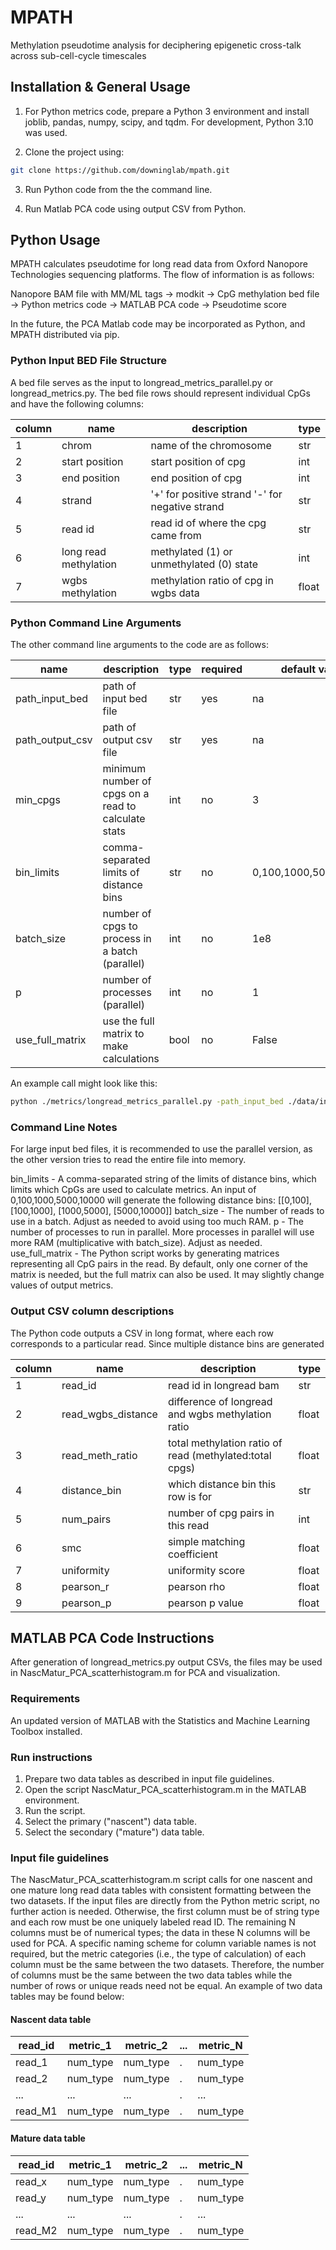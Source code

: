 # MPATH
Methylation pseudotime analysis for deciphering epigenetic cross-talk across sub-cell-cycle timescales

## Installation & General Usage

1. For Python metrics code, prepare a Python 3 environment and install joblib, pandas, numpy, scipy, and tqdm. For development, Python 3.10 was used.

2. Clone the project using:

```bash
git clone https://github.com/downinglab/mpath.git
```

3. Run Python code from the the command line.

4. Run Matlab PCA code using output CSV from Python.

## Python Usage

MPATH calculates pseudotime for long read data from Oxford Nanopore Technologies sequencing platforms. The flow of information is as follows:

Nanopore BAM file with MM/ML tags -> modkit -> CpG methylation bed file -> Python metrics code -> MATLAB PCA code -> Pseudotime score

In the future, the PCA Matlab code may be incorporated as Python, and MPATH distributed via pip.

### Python Input BED File Structure

A bed file serves as the input to longread_metrics_parallel.py or longread_metrics.py. The bed file rows should represent individual CpGs and have the following columns: 

| column | name                  | description                                        | type  |
|--------|-----------------------|----------------------------------------------------|-------|
| 1      | chrom                 | name of the chromosome                             | str   |
| 2      | start position        | start position of cpg                              | int   |
| 3      | end position          | end position of cpg                                | int   |
| 4      | strand                | '+' for positive strand '-' for negative strand    | str   |
| 5      | read id               | read id of where the cpg came from                 | str   |
| 6      | long read methylation | methylated (1) or unmethylated (0) state           | int   |
| 7      | wgbs methylation      | methylation ratio of cpg in wgbs data              | float |

### Python Command Line Arguments

The other command line arguments to the code are as follows:

| name                  | description                                         | type  | required | default value         |
|-----------------------|-----------------------------------------------------|-------|----------|-----------------------|
| path_input_bed        | path of input bed file                              | str   | yes      | na                    |
| path_output_csv       | path of output csv file                             | str   | yes      | na                    |
| min_cpgs              | minimum number of cpgs on a read to calculate stats | int   | no       | 3                     |
| bin_limits            | comma-separated limits of distance bins             | str   | no       | 0,100,1000,5000,10000 | 
| batch_size            | number of cpgs to process in a batch (parallel)     | int   | no       | 1e8                   |
| p                     | number of processes (parallel)                      | int   | no       | 1                     |
| use_full_matrix       | use the full matrix to make calculations            | bool  | no       | False                 |

An example call might look like this:

```bash
python ./metrics/longread_metrics_parallel.py -path_input_bed ./data/input.bed -path_output_csv ./data/output.csv -p 8 -min_cpgs 3 -bin_limits 0,100,1000,5000,10000 --use_full_matrix
```

### Command Line Notes

For large input bed files, it is recommended to use the parallel version, as the other version tries to read the entire file into memory.

bin_limits - A comma-separated string of the limits of distance bins, which limits which CpGs are used to calculate metrics. An input of 0,100,1000,5000,10000 will generate the following distance bins: [[0,100], [100,1000], [1000,5000], [5000,10000]]
batch_size - The number of reads to use in a batch. Adjust as needed to avoid using too much RAM.
p - The number of processes to run in parallel. More processes in parallel will use more RAM (multiplicative with batch_size). Adjust as needed.
use_full_matrix - The Python script works by generating matrices representing all CpG pairs in the read. By default, only one corner of the matrix is needed, but the full matrix can also be used. It may slightly change values of output metrics.

### Output CSV column descriptions

The Python code outputs a CSV in long format, where each row corresponds to a particular read. Since multiple distance bins are generated

| column | name                  | description                                               | type  |
|--------|-----------------------|-----------------------------------------------------------|-------|
| 1      | read_id               | read id in longread bam                                   | str   |
| 2      | read_wgbs_distance    | difference of longread and wgbs methylation ratio         | float |
| 3      | read_meth_ratio       | total methylation ratio of read (methylated:total cpgs)   | float |
| 4      | distance_bin          | which distance bin this row is for                        | str   |
| 5      | num_pairs             | number of cpg pairs in this read                          | int   |
| 6      | smc                   | simple matching coefficient                               | float |
| 7      | uniformity            | uniformity score                                          | float |
| 8      | pearson_r             | pearson rho                                               | float |
| 9      | pearson_p             | pearson p value                                           | float |

## MATLAB PCA Code Instructions

After generation of longread_metrics.py output CSVs, the files may be used in NascMatur_PCA_scatterhistogram.m for PCA and visualization. 

### Requirements

An updated version of MATLAB with the Statistics and Machine Learning Toolbox installed.

### Run instructions

1. Prepare two data tables as described in input file guidelines.
1. Open the script NascMatur_PCA_scatterhistogram.m in the MATLAB environment.
1. Run the script.
1. Select the primary ("nascent") data table.
1. Select the secondary ("mature") data table.

### Input file guidelines

The NascMatur_PCA_scatterhistogram.m script calls for one nascent and one mature long read data tables with consistent formatting between the two datasets. If the input files are directly from the Python metric script, no further action is needed. Otherwise, the first column must be of string type and each row must be one uniquely labeled read ID. The remaining N columns must be of numerical types; the data in these N columns will be used for PCA. A specific naming scheme for column variable names is not required, but the metric categories (i.e., the type of calculation) of each column must be the same between the two datasets. Therefore, the number of columns must be the same between the two data tables while the number of rows or unique reads need not be equal. An example of two data tables may be found below:

#### Nascent data table

|read_id|metric_1|metric_2|...|metric_N|
|-------|--------|--------|---|--------|
|read_1 |num_type|num_type|  .|num_type|
|read_2 |num_type|num_type|  .|num_type|
|    ...|     ...|     ...|  .|	    ...|
|read_M1|num_type|num_type|  .|num_type|

#### Mature data table

|read_id|metric_1|metric_2|...|metric_N|
|-------|--------|--------|---|--------|
|read_x |num_type|num_type|  .|num_type|
|read_y |num_type|num_type|  .|num_type|
|    ...|     ...|     ...|  .|	    ...|
|read_M2|num_type|num_type|  .|num_type|